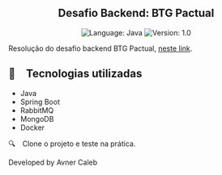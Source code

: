 <h2 align="center">
  Desafio Backend: BTG Pactual
</h2>

<p align="center">
    
  <img alt="Language: Java" src="https://img.shields.io/badge/language-java-green">
  <img alt="Version: 1.0" src="https://img.shields.io/badge/version-1.0-yellowgreen">

</p>

Resolução do desafio backend BTG Pactual, [neste link](https://github.com/buildrun-tech/buildrun-desafio-backend-btg-pactual/blob/main/problem.md).


## :rocket: Tecnologias utilizadas

* Java
* Spring Boot
* RabbitMQ
* MongoDB
* Docker
  
:mag: Clone o projeto e teste na prática.

Developed by Avner Caleb
